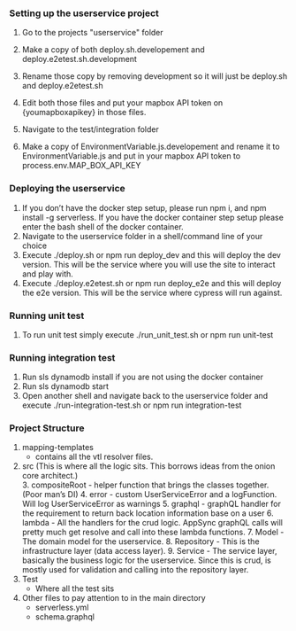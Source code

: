 ### Setting up the userservice project

1. Go to the projects "userservice" folder

2. Make a copy of both deploy.sh.developement and deploy.e2etest.sh.development 

3. Rename those copy by removing development so it will just be deploy.sh and deploy.e2etest.sh

4. Edit both those files and put your mapbox API token on {youmapboxapikey} in those files.

5. Navigate to the test/integration folder

6. Make a copy of EnvironmentVariable.js.developement and rename it to EnvironmentVariable.js and put in your mapbox API token to process.env.MAP_BOX_API_KEY

   

### Deploying the userservice

1. If you don’t have the docker step setup, please run npm i, and npm install -g serverless. If you have the docker container step setup please enter the bash shell of the docker container.
2. Navigate to the userservice folder in a shell/command line of your choice
3. Execute ./deploy.sh or npm run deploy_dev and this will deploy the dev version. This will be the service where you will use the site to interact and play with.
4. Execute ./deploy.e2etest.sh or npm run deploy_e2e and this will deploy the e2e version. This will be the service where cypress will run against.



### Running unit test

1. To run unit test simply execute ./run_unit_test.sh or npm run unit-test



### Running integration test

1. Run sls dynamodb install if you are not using the docker container
2. Run sls dynamodb start
3. Open another shell and navigate back to the userservice folder and execute ./run-integration-test.sh or npm run integration-test



### Project Structure

1. mapping-templates
   - contains all the vtl resolver files.
2. src (This is where all the logic sits. This borrows ideas from the onion core architect.)   
    3. compositeRoot
        - helper function that brings the classes together. (Poor man’s DI)
    4. error
        - custom UserServiceError and a logFunction. Will log UserServiceError as warnings
    5. graphql
        -  graphQL handler for the requirement to return back location information base on a user
    6. lambda
        - All the handlers for the crud logic. AppSync graphQL calls will pretty much get resolve and call into these lambda functions.
    7. Model
        - The domain model for the userservice. 
    8. Repository
        -  This is the infrastructure layer (data access layer). 
    9. Service
        -  The service layer, basically the business logic for the userservice. Since this is crud, is mostly used for validation and calling into the repository layer.
10. Test
    - Where all the test sits
11. Other files to pay attention to in the main directory
    - serverless.yml
    - schema.graphql

